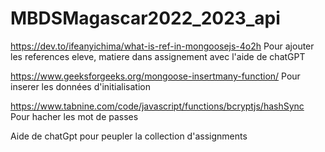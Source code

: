 # MBDSMagascar2022_2023_api

https://dev.to/ifeanyichima/what-is-ref-in-mongoosejs-4o2h
Pour ajouter les references eleve, matiere dans assignement avec l'aide de chatGPT


https://www.geeksforgeeks.org/mongoose-insertmany-function/
Pour inserer les données d'initialisation

https://www.tabnine.com/code/javascript/functions/bcryptjs/hashSync
Pour hacher les mot de passes

Aide de chatGpt pour peupler la collection d'assignments
